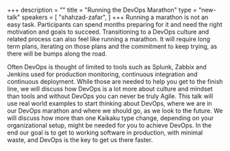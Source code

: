 +++
description = ""
title = "Running the DevOps Marathon"
type = "new-talk"
speakers = [
        "shahzad-zafar",
]
+++
Running a marathon is not an easy task. Participants can spend months preparing for it and need the right motivation and goals to succeed. Transitioning to a DevOps culture and related process can also feel like running a marathon. It will require long term plans, iterating on those plans and the commitment to keep trying, as there will be bumps along the road.

Often DevOps is thought of limited to tools such as Splunk, Zabbix and Jenkins used for production monitoring, continuous integration and continuous deployment. While those are needed to help you get to the finish line, we will discuss how DevOps is a lot more about culture and mindset than tools and without DevOps you can never be truly Agile. This talk will use real world examples to start thinking about DevOps, where we are in our DevOps marathon and where we should go, as we look to the future. We will discuss how more than one Kaikaku type change, depending on your organizational setup, might be needed for you to achieve DevOps. In the end our goal is to get to working software in production, with minimal waste, and DevOps is the key to get us there faster.